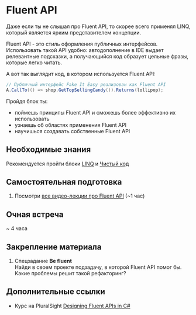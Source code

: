 # Fluent API

Даже если ты не слышал про Fluent API, то скорее всего применял LINQ, который является ярким представителем концепции.

Fluent API - это стиль оформления публичных интерфейсов. Использовать такой API удобно: автодополнение в IDE выдает релевантные подсказки, а получающийся код образует цельные фразы, которые легко читать.

А вот так выглядит код, в котором используется Fluent API:
``` cs
// Публичный интерфейс Fake It Easy реализован как Fluent API
A.CallTo(() => shop.GetTopSellingCandy()).Returns(lollipop);
```


Пройдя блок ты:

- поймешь принципы Fluent API и сможешь более эффективно их использовать
- узнаешь об областях применения Fluent API
- научишься создавать собственные Fluent API


## Необходимые знания

Рекомендуется пройти блоки [LINQ](https://github.com/kontur-csharper/linq) и [Чистый код](https://github.com/kontur-csharper/clean-code)


## Самостоятельная подготовка

1. Посмотри [все видео-лекции про Fluent API](https://ulearn.azurewebsites.net/Course/cs2/Fluent_API_f317d52a-3a74-4138-98bf-565a5d593465) (~1 час)


## Очная встреча

~ 4 часа


## Закрепление материала

1. Спецзадание __Be fluent__  
Найди в своем проекте подзадачу, в которой Fluent API помог бы. Какие проблемы решит такой рефакторинг? 


## Дополнительные ссылки

* Курс на PluralSight [Designing Fluent APIs in C#](https://app.pluralsight.com/library/courses/designing-fluent-apis-c-sharp/table-of-contents)
